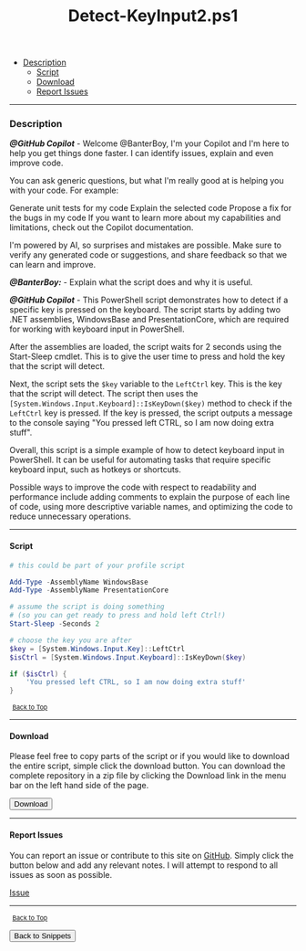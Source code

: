 ﻿---
layout: post
title: Detect-KeyInput2.ps1
---

- [Description](#description)
  - [Script](#script)
  - [Download](#download)
  - [Report Issues](#report-issues)

---

### Description

**_@GitHub Copilot_** - Welcome @BanterBoy, I'm your Copilot and I'm here to help you get things done faster. I can identify issues, explain and even improve code.

You can ask generic questions, but what I'm really good at is helping you with your code. For example:

Generate unit tests for my code
Explain the selected code
Propose a fix for the bugs in my code
If you want to learn more about my capabilities and limitations, check out the Copilot documentation.

I'm powered by AI, so surprises and mistakes are possible. Make sure to verify any generated code or suggestions, and share feedback so that we can learn and improve.

**_@BanterBoy:_** - Explain what the script does and why it is useful.

**_@GitHub Copilot_** - This PowerShell script demonstrates how to detect if a specific key is pressed on the keyboard. The script starts by adding two .NET assemblies, WindowsBase and PresentationCore, which are required for working with keyboard input in PowerShell.

After the assemblies are loaded, the script waits for 2 seconds using the Start-Sleep cmdlet. This is to give the user time to press and hold the key that the script will detect.

Next, the script sets the `$key` variable to the `LeftCtrl` key. This is the key that the script will detect. The script then uses the `[System.Windows.Input.Keyboard]::IsKeyDown($key)` method to check if the `LeftCtrl` key is pressed. If the key is pressed, the script outputs a message to the console saying "You pressed left CTRL, so I am now doing extra stuff".

Overall, this script is a simple example of how to detect keyboard input in PowerShell. It can be useful for automating tasks that require specific keyboard input, such as hotkeys or shortcuts.

Possible ways to improve the code with respect to readability and performance include adding comments to explain the purpose of each line of code, using more descriptive variable names, and optimizing the code to reduce unnecessary operations.

---

#### Script

```powershell
# this could be part of your profile script

Add-Type -AssemblyName WindowsBase
Add-Type -AssemblyName PresentationCore

# assume the script is doing something
# (so you can get ready to press and hold left Ctrl!)
Start-Sleep -Seconds 2

# choose the key you are after
$key = [System.Windows.Input.Key]::LeftCtrl
$isCtrl = [System.Windows.Input.Keyboard]::IsKeyDown($key)

if ($isCtrl) {
    'You pressed left CTRL, so I am now doing extra stuff'
}
```

<span style="font-size:11px;"><a href="#"><i class="fas fa-caret-up" aria-hidden="true" style="color: white; margin-right:5px;"></i>Back to Top</a></span>

---

#### Download

Please feel free to copy parts of the script or if you would like to download the entire script, simple click the download button. You can download the complete repository in a zip file by clicking the Download link in the menu bar on the left hand side of the page.

<button class="btn" type="submit" onclick="window.open('/PowerShell/snippets/Detect-KeyInput2.ps1')">
    <i class="fa fa-cloud-download-alt">
    </i>
        Download
</button>

---

#### Report Issues

You can report an issue or contribute to this site on <a href="https://github.com/BanterBoy/scripts-blog/issues">GitHub</a>. Simply click the button below and add any relevant notes. I will attempt to respond to all issues as soon as possible.

<!-- Place this tag where you want the button to render. -->

<a class="github-button" href="https://github.com/BanterBoy/scripts-blog/issues/new?title=Detect-KeyInput2.ps1&body=There is a problem with this function. Please find details below." data-show-count="true" aria-label="Issue BanterBoy/scripts-blog on GitHub">Issue</a>

---

<span style="font-size:11px;"><a href="#"><i class="fas fa-caret-up" aria-hidden="true" style="color: white; margin-right:5px;"></i>Back to Top</a></span>

<a href="/menu/_pages/snippets.html">
    <button class="btn">
        <i class='fas fa-reply'>
        </i>
            Back to Snippets
    </button>
</a>

[1]: http://ecotrust-canada.github.io/markdown-toc
[2]: https://github.com/googlearchive/code-prettify
